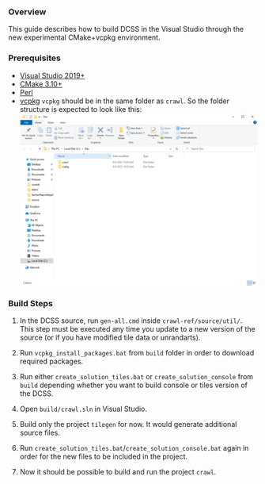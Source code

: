 ### Overview
This guide describes how to build DCSS in the Visual Studio through the new experimental CMake+vcpkg environment.

### Prerequisites
* [Visual Studio 2019+](https://visualstudio.microsoft.com/ru/vs/)
* [CMake 3.10+](https://cmake.org/)
* [Perl](https://www.perl.org/get.html)
* [vcpkg](https://github.com/microsoft/vcpkg)
  `vcpkg` should be in the same folder as `crawl`. So the folder structure is expected to look like this:
  ![](FolderStructure.png)

### Build Steps
1. In the DCSS source, run `gen-all.cmd` inside `crawl-ref/source/util/`. This
   step must be executed any time you update to a new version of the source (or
   if you have modified tile data or unrandarts).
   
2. Run `vcpkg_install_packages.bat` from `build` folder in order to download required packages.

3. Run either `create_solution_tiles.bat` or `create_solution_console` from `build` depending whether you want to build console or tiles version of the DCSS.

4. Open `build/crawl.sln` in Visual Studio.

5. Build only the project `tilegen` for now. It would generate additional source files.

6. Run `create_solution_tiles.bat`/`create_solution_console.bat` again in order for the new files to be included in the project.

7. Now it should be possible to build and run the project `crawl`.